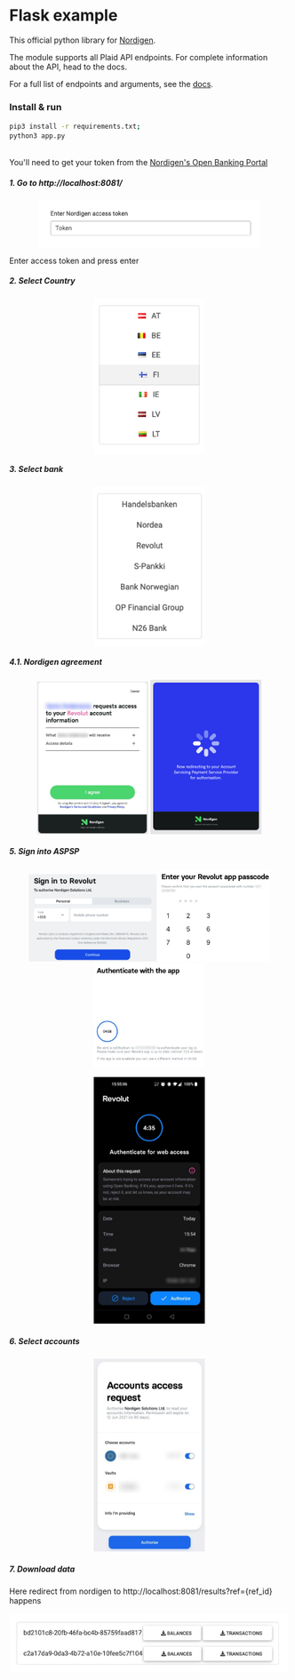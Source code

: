 # Flask example

This official python library for [Nordigen](https://nordigen.com/).

The module supports all Plaid API endpoints. For complete information about the API, head to the docs.

For a full list of endpoints and arguments, see the [docs](https://nordigen.com/en/account_information_documenation/api-documention/overview/
).

### Install & run

```bash
pip3 install -r requirements.txt;
python3 app.py
```

\
You'll need to get your token from the [Nordigen's Open Banking Portal](https://ob.nordigen.com/login/)


##### 1. Go to http://localhost:8081/
<!-- ![acc token](/docs/resources/_media/f_1_token.png?raw=true "Title") -->
<p align="center">
    <img align="center" src="/docs/resources/_media/f_1_token.png" width="400" />
</p>
Enter access token and press enter



##### 2. Select Country
<!-- ![acc token](/docs/resources/_media/f_2_select_country.png?raw=true "Title") -->
<p align="center">
    <img align="center" src="/docs/resources/_media/f_2_select_country.png" width="200" />
</p>

##### 3. Select bank
<!-- ![acc token](/docs/resources/_media/f_3_select_aspsp.png?raw=true "Title") -->
<p align="center">
    <img align="center" src="/docs/resources/_media/f_3_select_aspsp.png" width="200" />
</p>

##### 4.1. Nordigen agreement
<p align="center">
  <img src="/docs/resources/_media/f_4_ng_agreement.jpg" width="200" />
  <img src="/docs/resources/_media/f_4.1_ng_redirect.png" width="200" /> 
</p>

##### 5. Sign into ASPSP
<p align="center">
  <img src="/docs/resources/_media/f_5_aspsps_signin.png" width="230" />
  <img src="/docs/resources/_media/f_5.1_aspsps_signin.jpg" width="200" /> 
  <img src="/docs/resources/_media/f_5.2_aspsps_signin.jpg" width="200" /> 
</p>

<p align="center">
  <img src="/docs/resources/_media/f_5.3_aspsp_auth.jpg" width="200" /> 
</p>

##### 6. Select accounts
<p align="center">
  <img src="/docs/resources/_media/f_6_aspsp_accs.jpg" width="200" />
</p>

##### 7. Download data
Here redirect from nordigen to http://localhost:8081/results?ref={ref_id} happens
<p align="center">
  <img src="/docs/resources/_media/f_7_accc_data.png" width="500" />
</p>
